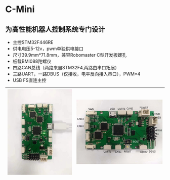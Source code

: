 # C-Mini

## 为高性能机器人控制系统专门设计

* 主控STM32F446RE
* 供电电压5-12v，pwm单独供电接口
* 尺寸39.9mm*71.8mm，兼容Robomaster C型开发板螺孔
* 板载BMI088陀螺仪
* 四路CAN总线（两路来自STM32F4,两路由串口拓展）
* 三路UART，一路DBUS（仅接收，电平反向接入串口），PWM*4
* USB FS直连主控

![C-MINI](../img/C-Mini-2.jpg)|![C-MINI](../img/C-Mini-1.jpg)
---|---
